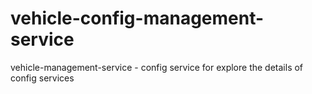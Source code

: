 # vehicle-config-management-service
vehicle-management-service - config service for explore the details of config services

